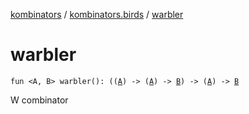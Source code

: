 [kombinators](../index.md) / [kombinators.birds](index.md) / [warbler](./warbler.md)

# warbler

`fun <A, B> warbler(): ((`[`A`](warbler.md#A)`) -> (`[`A`](warbler.md#A)`) -> `[`B`](warbler.md#B)`) -> (`[`A`](warbler.md#A)`) -> `[`B`](warbler.md#B)

W combinator

